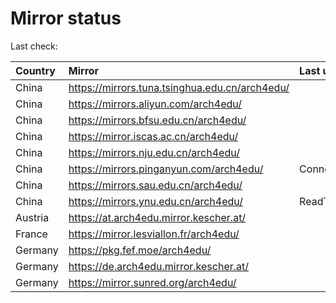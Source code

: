 <script src="./time.js"></script>
# Mirror status
Last check: <script type="text/javascript">localize(1677597714.7437534);</script>

|Country|Mirror|Last update|
|:------|:-----|:----------|
|China|https://mirrors.tuna.tsinghua.edu.cn/arch4edu/|<script type="text/javascript">localize(1677566298);</script>|
|China|https://mirrors.aliyun.com/arch4edu/|<script type="text/javascript">localize(1677522956);</script>|
|China|https://mirrors.bfsu.edu.cn/arch4edu/|<script type="text/javascript">localize(1677566298);</script>|
|China|https://mirror.iscas.ac.cn/arch4edu/|<script type="text/javascript">localize(1677566298);</script>|
|China|https://mirrors.nju.edu.cn/arch4edu/|<script type="text/javascript">localize(1677566298);</script>|
|China|https://mirrors.pinganyun.com/arch4edu/|ConnectionError|
|China|https://mirrors.sau.edu.cn/arch4edu/|<script type="text/javascript">localize(1673850842);</script>|
|China|https://mirrors.ynu.edu.cn/arch4edu/|ReadTimeout|
|Austria|https://at.arch4edu.mirror.kescher.at/|<script type="text/javascript">localize(1677566298);</script>|
|France|https://mirror.lesviallon.fr/arch4edu/|<script type="text/javascript">localize(1677566298);</script>|
|Germany|https://pkg.fef.moe/arch4edu/|<script type="text/javascript">localize(1677566298);</script>|
|Germany|https://de.arch4edu.mirror.kescher.at/|<script type="text/javascript">localize(1677566298);</script>|
|Germany|https://mirror.sunred.org/arch4edu/|<script type="text/javascript">localize(1677566298);</script>|

<script src="./tablefilter/tablefilter.js"></script>
<script src="./table.js"></script>